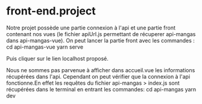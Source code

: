 # front-end.project
Notre projet possède une partie connexion à l'api et une partie front contenant nos vues (le fichier apiUrl.js permettant de récuperer api-mangas 
dans api-mangas-vue).
On peut lancer la partie front avec les commandes :
cd api-mangas-vue
yarn serve

Puis cliquer sur le lien localhost proposé.

Nous ne sommes pas parvenue à afficher dans accueil.vue les informations récupérées dans l'api.
Cependant on peut vérifier que la connexion à l'api fonctionne.En effet les requêtes du fichier api-mangas > index.js sont récupérées dans le terminal
en entrant les commandes:
cd api-mangas
yarn dev
